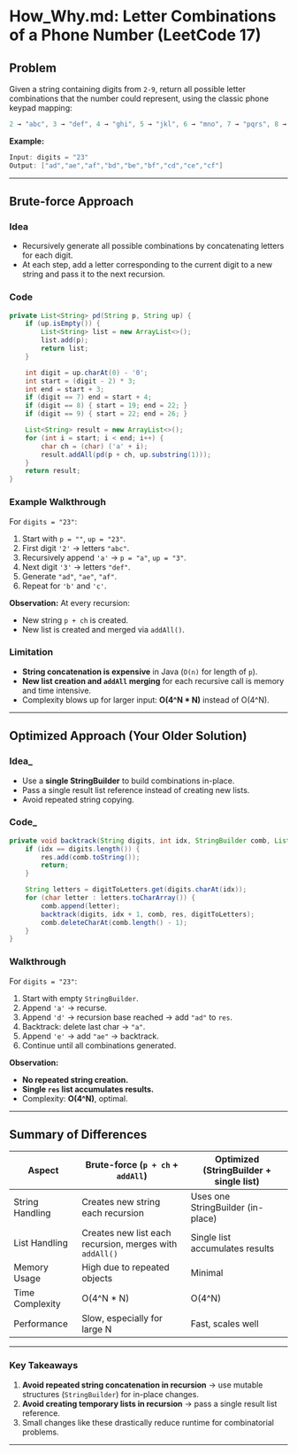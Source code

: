 # How\_Why.md: Letter Combinations of a Phone Number (LeetCode 17)

## Problem

Given a string containing digits from `2-9`, return all possible letter combinations that the number could represent, using the classic phone keypad mapping:

```java
2 → "abc", 3 → "def", 4 → "ghi", 5 → "jkl", 6 → "mno", 7 → "pqrs", 8 → "tuv", 9 → "wxyz"
```

**Example:**

```java
Input: digits = "23"
Output: ["ad","ae","af","bd","be","bf","cd","ce","cf"]
```

---

## Brute-force Approach

### Idea

* Recursively generate all possible combinations by concatenating letters for each digit.
* At each step, add a letter corresponding to the current digit to a new string and pass it to the next recursion.

### Code

```java
private List<String> pd(String p, String up) {
    if (up.isEmpty()) {
        List<String> list = new ArrayList<>();
        list.add(p);
        return list;
    }

    int digit = up.charAt(0) - '0';
    int start = (digit - 2) * 3;
    int end = start + 3;
    if (digit == 7) end = start + 4;
    if (digit == 8) { start = 19; end = 22; }
    if (digit == 9) { start = 22; end = 26; }

    List<String> result = new ArrayList<>();
    for (int i = start; i < end; i++) {
        char ch = (char) ('a' + i);
        result.addAll(pd(p + ch, up.substring(1)));
    }
    return result;
}
```

### Example Walkthrough

For `digits = "23"`:

1. Start with `p = ""`, `up = "23"`.
2. First digit `'2'` → letters `"abc"`.
3. Recursively append `'a'` → `p = "a"`, `up = "3"`.
4. Next digit `'3'` → letters `"def"`.
5. Generate `"ad"`, `"ae"`, `"af"`.
6. Repeat for `'b'` and `'c'`.

**Observation:** At every recursion:

* New string `p + ch` is created.
* New list is created and merged via `addAll()`.

### Limitation

* **String concatenation is expensive** in Java (`O(n)` for length of `p`).
* **New list creation and `addAll` merging** for each recursive call is memory and time intensive.
* Complexity blows up for larger input: **O(4^N \* N)** instead of O(4^N).

---

## Optimized Approach (Your Older Solution)

### Idea_

* Use a **single StringBuilder** to build combinations in-place.
* Pass a single result list reference instead of creating new lists.
* Avoid repeated string copying.

### Code_

```java
private void backtrack(String digits, int idx, StringBuilder comb, List<String> res, Map<Character, String> digitToLetters) {
    if (idx == digits.length()) {
        res.add(comb.toString());
        return;
    }

    String letters = digitToLetters.get(digits.charAt(idx));
    for (char letter : letters.toCharArray()) {
        comb.append(letter);
        backtrack(digits, idx + 1, comb, res, digitToLetters);
        comb.deleteCharAt(comb.length() - 1);
    }
}
```

### Walkthrough

For `digits = "23"`:

1. Start with empty `StringBuilder`.
2. Append `'a'` → recurse.
3. Append `'d'` → recursion base reached → add `"ad"` to `res`.
4. Backtrack: delete last char → `"a"`.
5. Append `'e'` → add `"ae"` → backtrack.
6. Continue until all combinations generated.

**Observation:**

* **No repeated string creation.**
* **Single `res` list accumulates results.**
* Complexity: **O(4^N)**, optimal.

---

## Summary of Differences

| Aspect          | Brute-force (`p + ch` + `addAll`)                       | Optimized (StringBuilder + single list) |
| --------------- | ------------------------------------------------------- | --------------------------------------- |
| String Handling | Creates new string each recursion                       | Uses one StringBuilder (in-place)       |
| List Handling   | Creates new list each recursion, merges with `addAll()` | Single list accumulates results         |
| Memory Usage    | High due to repeated objects                            | Minimal                                 |
| Time Complexity | O(4^N \* N)                                             | O(4^N)                                  |
| Performance     | Slow, especially for large N                            | Fast, scales well                       |

---

### Key Takeaways

1. **Avoid repeated string concatenation in recursion** → use mutable structures (`StringBuilder`) for in-place changes.
2. **Avoid creating temporary lists in recursion** → pass a single result list reference.
3. Small changes like these drastically reduce runtime for combinatorial problems.

---
